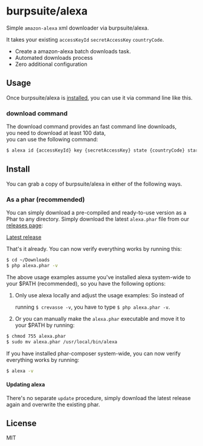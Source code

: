 # burpsuite/alexa

Simple `amazon-alexa` xml downloader via burpsuite/alexa.

It takes your existing `accessKeyId` `secretAccessKey` `countryCode`.

* Create a amazon-alexa batch downloads task.
* Automated downloads process
* Zero additional configuration


## Usage

Once burpsuite/alexa is [installed](#install), you can use it via command line like this.

### download command

The download command provides an fast command line downloads,<br>
you need to download at least 100 data,<br>
you can use the following command:

```bash
$ alexa id {accessKeyId} key {secretAccessKey} state {countryCode} start {0-9999} end {0-9999} export {path}
```

## Install

You can grab a copy of burpsuite/alexa in either of the following ways.

### As a phar (recommended)

You can simply download a pre-compiled and ready-to-use version as a Phar
to any directory.
Simply download the latest `alexa.phar` file from our
[releases page](https://github.com/burpsuite/alexa/releases):

[Latest release](https://github.com/burpsuite/alexa/releases/latest)

That's it already. You can now verify everything works by running this:

```bash
$ cd ~/Downloads
$ php alexa.phar -v
```

The above usage examples assume you've installed alexa system-wide to your $PATH (recommended),
so you have the following options:

1.  Only use alexa locally and adjust the usage examples: So instead of

    running `$ crevasse -v`, you have to type `$ php alexa.phar -v`.


3.  Or you can manually make the `alexa.phar` executable and move it to your $PATH by running:

   ```bash
   $ chmod 755 alexa.phar
   $ sudo mv alexa.phar /usr/local/bin/alexa
   ```
 
If you have installed phar-composer system-wide, you can now verify everything works by running:

```bash
$ alexa -v
```

#### Updating alexa

There's no separate `update` procedure, simply download the latest release again
and overwrite the existing phar.

## License

MIT
